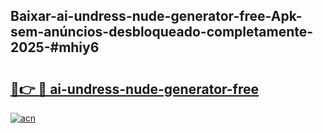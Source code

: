 ## Baixar-ai-undress-nude-generator-free-Apk-sem-anúncios-desbloqueado-completamente-2025-#mhiy6

# <h2><a href="https://ainizakaria.my?title=ai-undress-nude-generator-free&ref=20M">🔗👉 🔴 ai-undress-nude-generator-free</a></h2>

[![acn](https://github.com/user-attachments/assets/0f9c940e-d8b0-45ae-aac7-cd30a18b3e1c)](https://ainizakaria.my?title=ai-undress-nude-generator-free&ref=20M)

